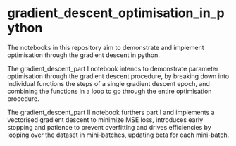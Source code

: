# gradient_descent_optimisation_in_python

The notebooks in this repository aim to demonstrate and implement optimisation through the gradient descent in python. 

The gradient_descent_part I notebook intends to demonstrate parameter optimisation through the gradient descent procedure, by breaking down into individual functions the steps of a single gradient descent epoch, and combining the functions in a loop to go through the entire optimisation procedure.

The  gradient_descent_part II notebook furthers part I and implements a vectorised gradient descent to minimize MSE loss, introduces early stopping and patience to prevent overfitting and drives efficiencies by looping over the dataset in mini-batches, updating beta for each mini-batch.
